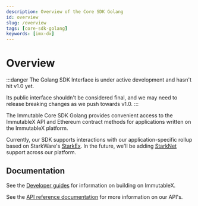 ```yaml
---
description: Overview of the Core SDK Golang
id: overview
slug: /overview
tags: [core-sdk-golang]
keywords: [imx-dx]
---
```


# Overview

:::danger The Golang SDK Interface is under active development and hasn't hit v1.0 yet.

Its public interface shouldn't be considered final, and we may need to release breaking changes as we push towards v1.0.
:::

The Immutable Core SDK Golang provides convenient access to the ImmutableX API and Ethereum contract methods for applications written on the ImmutableX platform.

Currently, our SDK supports interactions with our application-specific rollup based on StarkWare's [StarkEx](https://starkware.co/starkex/). In the future, we'll be adding [StarkNet](https://starknet.io/) support across our platform.


## Documentation

See the [Developer guides](https://docs.x.immutable.com) for information on building on ImmutableX.

See the [API reference documentation](https://docs.x.immutable.com/reference) for more information on our API's.


